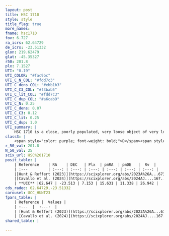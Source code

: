 ```yaml
---
layout: post
title: HSC 1710
style: style
title_flag: true
more_names: 
fname: hsc1710
fov: 6.727
ra_icrs: 62.64729
de_icrs: -23.51332
glon: 219.62479
glat: -45.35327
r50: 201.8
plx: 7.1527
UTI: "0.19"
UTI_COLOR: "#fac9bc"
UTI_C_N_COL: "#fdd7c3"
UTI_C_dens_COL: "#ebb1b3"
UTI_C_C3_COL: "#f3bab5"
UTI_C_lit_COL: "#fdd7c3"
UTI_C_dup_COL: "#a6cab9"
UTI_C_N: 0.25
UTI_C_dens: 0.07
UTI_C_C3: 0.12
UTI_C_lit: 0.25
UTI_C_dup: 1.0
UTI_summary: |
    HSC 1710 is a close, poorly populated, very loose object of very low C3 quality. It was recently reported in the literature.
class3: |
    <span style="color: purple; font-weight: bold;">D</span><span style="color: red; font-weight: bold;">C</span>
r_50_val: 201.8
N_50_val: 25
scix_url: HSC%201710
posit_table: |
    | Reference    | RA    | DEC   | Plx  | pmRA  | pmDE   |  Rv  |
    | :---         | :---: | :---: | :---: | :---: | :---: | :---: |
    |[Hunt & Reffert (2023)](https://scixplorer.org/abs/2023A%26A...673A.114H) | 61.141 | -21.449 | 7.264 | 14.348 | 11.841 | 23.013 |
    |[Cavallo et al. (2024)](https://scixplorer.org/abs/2024AJ....167...12C) | 62.566 | -23.457 | 7.182 | -- | -- | -- |
    | **UCC** |62.647 | -23.513 | 7.153 | 15.631 | 11.338 | 26.942 | 
cds_radec: 62.64729,-23.51332
carousel: UCC_HUNT23
fpars_table: |
    | Reference |  Values |
    | :---  |  :---:  |
    | [Hunt & Reffert (2023)](https://scixplorer.org/abs/2023A%26A...673A.114H) | `AV50=0.074, diffAV50=0.335, MOD50=5.638, logAge50=8.097` |
    | [Cavallo et al. (2024)](https://scixplorer.org/abs/2024AJ....167...12C) | `AV50=0.62, dMod50=5.76, logAge50=7.89, [Fe/H]50=0.28` |
shared_table: |
    
---
```

